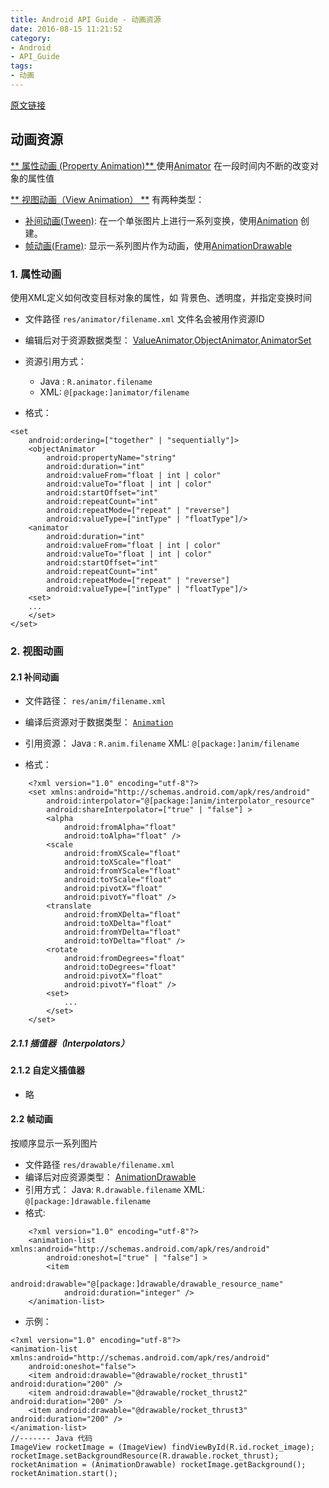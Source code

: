 ```yaml
---
title: Android API Guide - 动画资源
date: 2016-08-15 11:21:52
category:
- Android
- API_Guide
tags:
- 动画
---
```



[原文链接](https://developer.android.com/guide/topics/resources/animation-resource.html?hl=zh-cn)

## 动画资源

[** 属性动画 (Property Animation)** ](https://developer.android.com/guide/topics/resources/animation-resource.html?hl=zh-cn#Property)
	使用[Animator](https://developer.android.com/reference/android/animation/Animator.html?hl=zh-cn) 在一段时间内不断的改变对象的属性值
	
[** 视图动画（View Animation） **](https://developer.android.com/guide/topics/resources/animation-resource.html?hl=zh-cn#View) 
有两种类型：
* [补间动画(Tween)][tween_anim]: 在一个单张图片上进行一系列变换，使用[Animation][Animation] 创建。
* [帧动画(Frame)][frame_anim]: 显示一系列图片作为动画，使用[AnimationDrawable][AnimationDrawable]

### 1. 属性动画
使用XML定义如何改变目标对象的属性，如 背景色、透明度，并指定变换时间
- 文件路径
	`res/animator/filename.xml` 文件名会被用作资源ID

- 编辑后对于资源数据类型：
	[ValueAnimator][ValueAnimator],[ObjectAnimator][ObjectAnimator],[AnimatorSet][AnimatorSet]
- 资源引用方式：
	* Java : `R.animator.filename`
	* XML: `@[package:]animator/filename`
- 格式：
    
```
<set
	android:ordering=["together" | "sequentially"]>
	<objectAnimator
		android:propertyName="string"
		android:duration="int"
		android:valueFrom="float | int | color"
		android:valueTo="float | int | color"
		android:startOffset="int"
		android:repeatCount="int"
		android:repeatMode=["repeat" | "reverse"]
		android:valueType=["intType" | "floatType"]/>
	<animator
		android:duration="int"
		android:valueFrom="float | int | color"
		android:valueTo="float | int | color"
		android:startOffset="int"
		android:repeatCount="int"
		android:repeatMode=["repeat" | "reverse"]
		android:valueType=["intType" | "floatType"]/>
	<set>
	...
	</set>
</set>
```

[tween_anim]: https://developer.android.com/guide/topics/resources/animation-resource.html?hl=zh-cn#Tween "Tween animation"
[frame_anim]: https://developer.android.com/guide/topics/resources/animation-resource.html?hl=zh-cn#Frame "Frame animation"
[Animation]:https://developer.android.com/reference/android/view/animation/Animation.html?hl=zh-cn 
[AnimationDrawable]: https://developer.android.com/reference/android/graphics/drawable/AnimationDrawable.html?hl=zh-cn 
[ValueAnimator]:https://developer.android.com/reference/android/animation/ValueAnimator.html?hl=zh-cn
[ObjectAnimator]:https://developer.android.com/reference/android/animation/ObjectAnimator.html?hl=zh-cn
[AnimatorSet]:https://developer.android.com/reference/android/animation/AnimatorSet.html?hl=zh-cn






### 2. 视图动画 
####     2.1  补间动画
* 文件路径：
`res/anim/filename.xml`

* 编译后资源对于数据类型：
[`Animation`](https://developer.android.com/reference/android/view/animation/Animation.html?hl=zh-cn)

* 引用资源：
Java : `R.anim.filename`
XML: `@[package:]anim/filename`

* 格式：
    
```
	<?xml version="1.0" encoding="utf-8"?>
	<set xmlns:android="http://schemas.android.com/apk/res/android"
		android:interpolator="@[package:]anim/interpolator_resource"
		android:shareInterpolator=["true" | "false"] >
		<alpha
			android:fromAlpha="float"
			android:toAlpha="float" />
		<scale
			android:fromXScale="float"
			android:toXScale="float"
			android:fromYScale="float"
			android:toYScale="float"
			android:pivotX="float"
			android:pivotY="float" />
		<translate
			android:fromXDelta="float"
			android:toXDelta="float"
			android:fromYDelta="float"
			android:toYDelta="float" />
		<rotate
			android:fromDegrees="float"
			android:toDegrees="float"
			android:pivotX="float"
			android:pivotY="float" />
		<set>
			...
		</set>
	</set>
```
##### 2.1.1 插值器（Interpolators）

#### 2.1.2 自定义插值器
- 略



####     2.2 帧动画
按顺序显示一系列图片

* 文件路径
	`res/drawable/filename.xml`
* 编译后对应资源类型：
	[AnimationDrawable](https://developer.android.com/reference/android/graphics/drawable/AnimationDrawable.html?hl=zh-cn)
* 引用方式：
Java: `R.drawable.filename`
XML: `@[package:]drawable.filename`
* 格式:
```
	<?xml version="1.0" encoding="utf-8"?>
	<animation-list xmlns:android="http://schemas.android.com/apk/res/android"
		android:oneshot=["true" | "false"] >
		<item
			android:drawable="@[package:]drawable/drawable_resource_name"
			android:duration="integer" />
	</animation-list>
```
* 示例：
```
<?xml version="1.0" encoding="utf-8"?>
<animation-list xmlns:android="http://schemas.android.com/apk/res/android"
    android:oneshot="false">
    <item android:drawable="@drawable/rocket_thrust1" android:duration="200" />
    <item android:drawable="@drawable/rocket_thrust2" android:duration="200" />
    <item android:drawable="@drawable/rocket_thrust3" android:duration="200" />
</animation-list>
//------- Java 代码
ImageView rocketImage = (ImageView) findViewById(R.id.rocket_image);
rocketImage.setBackgroundResource(R.drawable.rocket_thrust);
rocketAnimation = (AnimationDrawable) rocketImage.getBackground();
rocketAnimation.start();
```